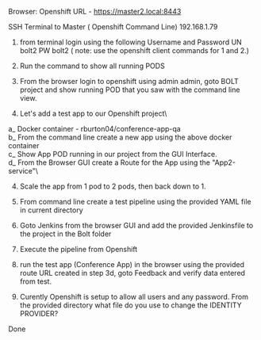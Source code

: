 Browser:
Openshift URL - https://master2.local:8443

SSH Terminal to Master ( Openshift Command Line)
192.168.1.79


1. from terminal login using the following Username and Password
UN bolt2 PW bolt2 ( note: use the openshift client commands for 1 and 2.)

2. Run the command to show all running PODS

3. From the browser login to openshift using admin admin, goto BOLT project and show running POD that you saw with the command line view.

3. Let's add a test app to our Openshift project\

a_ Docker container - rburton04/conference-app-qa\
b_ From the command line create a new app using the above docker container\
c_ Show App POD running in our project from the GUI Interface.\
d_ From the Browser GUI create a Route for the App using the "App2-service"\

4. Scale the app from 1 pod to 2 pods, then back down to 1.

5. From command line create a test pipeline using the provided YAML file in current directory

6. Goto Jenkins from the browser GUI and add the provided Jenkinsfile to the project in the Bolt folder

7. Execute the pipeline from Openshift

8. run the test app (Conference App) in the browser using the provided route URL created in step 3d, goto Feedback and verify data entered from test.

9. Curently Openshift is setup to allow all users and any password. From the provided directory what file do you use to change the IDENTITY PROVIDER?

Done 
